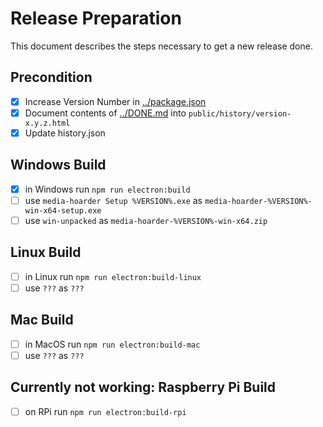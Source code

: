 # Release Preparation

This document describes the steps necessary to get a new release done.

## Precondition

- [x] Increase Version Number in [../package.json](../package.json)
- [x] Document contents of [../DONE.md](../DONE.md) into `public/history/version-x.y.z.html`
- [x] Update history.json

## Windows Build

- [x] in Windows run `npm run electron:build`
- [ ] use `media-hoarder Setup %VERSION%.exe` as `media-hoarder-%VERSION%-win-x64-setup.exe`
- [ ] use `win-unpacked` as `media-hoarder-%VERSION%-win-x64.zip`

## Linux Build

- [ ] in Linux run `npm run electron:build-linux`
- [ ] use `???` as `???`

## Mac Build

- [ ] in MacOS run `npm run electron:build-mac`
- [ ] use `???` as `???`

## Currently not working: Raspberry Pi Build

- [ ] on RPi run `npm run electron:build-rpi`
